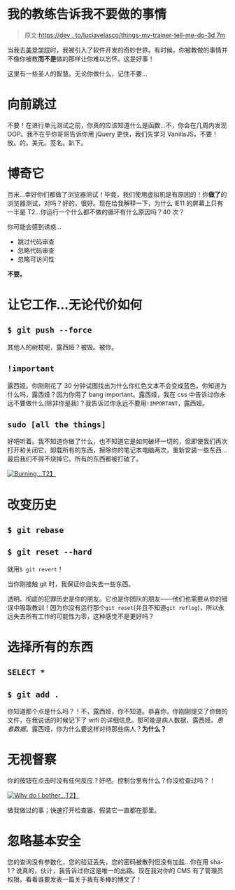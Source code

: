 # 我的教练告诉我不要做的事情

> 原文:[https://dev . to/luciavelasco/things-my-trainer-tell-me-do-3d 7m](https://dev.to/luciavelasco/things-my-trainer-told-me-not-to-do-3d7m)

当我去[美登学院](https://maydenacademy.co.uk)时，我被引入了软件开发的奇妙世界。有时候，你被教做的事情并不像你被教**而不是**做的那样让你难以忘怀。这是好事！

这里有一些圣人的智慧。无论你做什么，记住不要...

# 向前跳过

不要！在进行单元测试之前，你真的应该知道什么是函数...不，你会在几周内发现 OOP。我不在乎你哥哥告诉你用 jQuery 更快，我们先学习 VanillaJS。不要！放。的。美元。签名。趴下。

# 博奇它

百米...幸好你们都做了浏览器测试！毕竟，我们使用虚拟机是有原因的！你**做了**的浏览器测试，对吗？好的，很好。现在给我解释一下，为什么 IE11 的屏幕上只有一半是 T2...你运行一个什么都不做的循环有什么原因吗？40 次？

你可能会感到诱惑...

*   跳过代码审查
*   忽略代码审查
*   忽略可访问性

**不要。**

# 让它工作...无论代价如何

## `$ git push --force`

其他人的树枝呢，露西娅？被毁。被你。

## `!important`

露西娅。你刚刚花了 30 分钟试图找出为什么你红色文本不会变成蓝色。你知道为什么吗，露西娅？因为你用了 bang important。露西娅，我在 css 中告诉过你永远不要做什么(除非你是我)？我告诉过你永远不要用`!IMPORTANT`，露西娅。

## `sudo [all the things]`

好吧听着。我不知道你做了什么，也不知道它是如何破坏一切的，但即使我们再次打开和关闭它，卸载所有的东西，擦除你的笔记本电脑两次，重新安装一些东西...最后我们不得不烧掉它。所有的东西都被打破了。

[![Burning...](../Images/0fca0ad2eb5871cb84579927588c8c95.png)T2】](https://i.giphy.com/media/kHU8W94VS329y/giphy.gif)

# 改变历史

## `$ git rebase`

## `$ git reset --hard`

就用`$ git revert`！

当你刚接触 git 时，我保证你会失去一些东西。

透明、彻底的犯罪历史是你的朋友。它也是你团队的朋友——他们也需要从你的错误中吸取教训！因为你没有运行那个`git reset`(并且不知道`git reflog`)，所以永远失去所有工作的可能性为零，这种感觉不是更好吗？

# 选择所有的东西

## `SELECT *`

## `$ git add .`

你知道那个点是什么吗？！不，露西娅，你不知道。恭喜你，你刚刚提交了你做的文件，在我说话的时候记下了 wifi 的详细信息。那可能是病人数据，露西娅。*患者数据*。露西娅，你为什么要这样对待那些病人？**为什么？**

# 无视督察

你的按钮在点击时没有任何反应？好吧。控制台里有什么？你没检查过吗？！

[![Why do I bother...](../Images/e97fcec6c4e4cfb0d6018417222ceba9.png)T2】](https://i.giphy.com/media/nlIZ0vL7AjaMIXHZjj/giphy.gif)

做我做过的事；快速打开检查器，假装它一直都在那里。

# 忽略基本安全

您的查询没有参数化，您的验证丢失，您的密码被散列但没有加盐...你在用 sha-1？说真的，伙计，我告诉过你这是唯一的出路。现在我对你的 CMS 有了管理员权限。看看谁要发表一篇关于我有多棒的博文了！